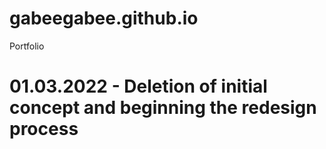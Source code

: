 # gabeegabee.github.io
Portfolio

# 01.03.2022 - Deletion of initial concept and beginning the redesign process